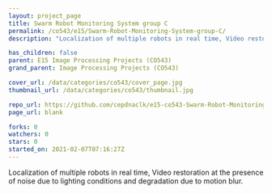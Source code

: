 ```yaml
---
layout: project_page
title: Swarm Robot Monitoring System group C
permalink: /co543/e15/Swarm-Robot-Monitoring-System-group-C/
description: "Localization of multiple robots in real time, Video restoration at the presence of noise due to lighting conditions and degradation due to motion blur."

has_children: false
parent: E15 Image Processing Projects (CO543)
grand_parent: Image Processing Projects (CO543)

cover_url: /data/categories/co543/cover_page.jpg
thumbnail_url: /data/categories/co543/thumbnail.jpg

repo_url: https://github.com/cepdnaclk/e15-co543-Swarm-Robot-Monitoring-System-group-C
page_url: blank

forks: 0
watchers: 0
stars: 0
started_on: 2021-02-07T07:16:27Z
---
```

Localization of multiple robots in real time, Video restoration at the presence of noise due to lighting conditions and degradation due to motion blur.

